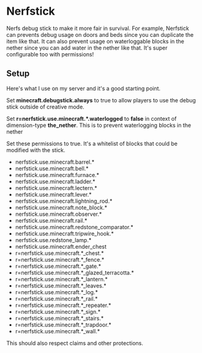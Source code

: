 # Nerfstick
Nerfs debug stick to make it more fair in survival. For example, Nerfstick can prevents debug usage on doors and beds since you can duplicate the item like that. It can also prevent usage on waterloggable blocks in the nether since you can add water in the nether like that. It's super configurable too with permissions!


## Setup
Here's what I use on my server and it's a good starting point.

Set **minecraft.debugstick.always** to true to allow players to use the debug stick outside of creative mode.

Set **r=nerfstick.use.minecraft.*.waterlogged** to **false** in context of dimension-type **the_nether**. This is to prevent waterlogging blocks in the nether

Set these permissions to true. It's a whitelist of blocks that could be modified with the stick.
* nerfstick.use.minecraft.barrel.*
* nerfstick.use.minecraft.bell.*
* nerfstick.use.minecraft.furnace.*
* nerfstick.use.minecraft.ladder.*
* nerfstick.use.minecraft.lectern.*
* nerfstick.use.minecraft.lever.*
* nerfstick.use.minecraft.lightning_rod.*
* nerfstick.use.minecraft.note_block.*
* nerfstick.use.minecraft.observer.*
* nerfstick.use.minecraft.rail.*
* nerfstick.use.minecraft.redstone_comparator.*
* nerfstick.use.minecraft.tripwire_hook.*
* nerfstick.use.redstone_lamp.*
* nerfstick.use.minecraft.ender_chest
* r=nerfstick.use.minecraft.*_chest.\*
* r=nerfstick.use.minecraft.*_fence.\*
* r=nerfstick.use.minecraft.*_gate.\*
* r=nerfstick.use.minecraft.*_glazed_terracotta.\*
* r=nerfstick.use.minecraft.*_lantern.\*
* r=nerfstick.use.minecraft.*_leaves.\*
* r=nerfstick.use.minecraft.*_log.\*
* r=nerfstick.use.minecraft.*_rail.\*
* r=nerfstick.use.minecraft.*_repeater.\*
* r=nerfstick.use.minecraft.*_sign.\*
* r=nerfstick.use.minecraft.*_stairs.\*
* r=nerfstick.use.minecraft.*_trapdoor.\*
* r=nerfstick.use.minecraft.*_wall.\*


This should also respect claims and other protections.
